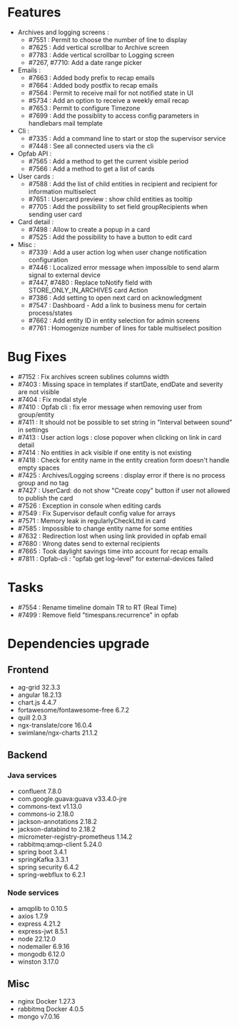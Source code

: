 
# Features

- Archives and logging screens :
  - #7551 : Permit to choose the number of line to display
  - #7625 : Add vertical scrollbar to Archive screen
  - #7783 : Adde vertical scrollbar to Logging screen
  - #7267, #7710: Add a date range picker
- Emails :
  - #7663 : Added body prefix to recap emails
  - #7664 : Added body postfix to recap emails
  - #7564 : Permit to receive mail for not notified state in UI
  - #5734 : Add an option to receive a weekly email recap
  - #7653 : Permit to configure Timezone
  - #7699 : Add the possiblity to access config parameters in handlebars mail template
- Cli :
  - #7335 : Add a command line to start or stop the supervisor service
  - #7448 : See all connected users via the cli
- Opfab API :
  - #7565 : Add a method to get the current visible period
  - #7566 : Add a method to get a list of cards
- User cards  :
  - #7588 : Add the list of child entities in recipient and recipient for information multiselect
  - #7651 : Usercard preview : show child entities as tooltip
  - #7705 : Add the possibility to set field groupRecipients when sending user card
- Card detail :
  - #7498 : Allow to create a popup in a card
  - #7525 : Add the possibility to have a button to edit card
- Misc :    
  - #7339 : Add a user action log when user change notification configuration
  - #7446 : Localized error message when impossible to send alarm signal to external device
  - #7447, #7480 : Replace toNotify field with STORE_ONLY_IN_ARCHIVES card Action
  - #7386 : Add setting to open next card on acknowledgment
  - #7547 : Dashboard - Add a link to business menu for certain process/states
  - #7662 : Add entity ID in entity selection for admin screens
  - #7761 : Homogenize number of lines for table multiselect position


# Bug Fixes

- #7152 : Fix archives screen sublines columns width
- #7403 : Missing space in templates if startDate, endDate and severity are not visible
- #7404 : Fix modal style
- #7410 : Opfab cli : fix error message when removing user from group/entity
- #7411 : It should not be possible to set string in "Interval between sound" in settings
- #7413 : User action logs : close popover when clicking on link in card detail
- #7414 : No entities in ack visible if one entity is not existing
- #7418 : Check for entity name in the entity creation form doesn't handle empty spaces
- #7425 : Archives/Logging screens : display error if there is no process group and no tag
- #7427 : UserCard: do not show "Create copy" button if user not allowed to publish the card
- #7526 : Exception in console when editing cards
- #7549 : Fix Supervisor default config value for arrays
- #7571 : Memory leak in regularlyCheckLttd in card
- #7585 : Impossible to change entity name for some entities
- #7632 : Redirection lost when using link provided in opfab email
- #7680 : Wrong dates send to external recipients
- #7665 : Took daylight savings time into account for recap emails
- #7811 : Opfab-cli : "opfab get log-level" for external-devices failed

# Tasks

- #7554 : Rename timeline domain TR to RT (Real Time)
- #7499 : Remove field "timespans.recurrence" in opfab

# Dependencies upgrade

## Frontend

- ag-grid 32.3.3
- angular 18.2.13
- chart.js 4.4.7
- fortawesome/fontawesome-free 6.7.2
- quill 2.0.3
- ngx-translate/core 16.0.4 
- swimlane/ngx-charts 21.1.2
  
## Backend 

### Java services 

- confluent 7.8.0
- com.google.guava:guava v33.4.0-jre
- commons-text v1.13.0
- commons-io 2.18.0 
- jackson-annotations 2.18.2 
- jackson-databind to 2.18.2
- micrometer-registry-prometheus 1.14.2
- rabbitmq:amqp-client 5.24.0
- spring boot 3.4.1
- springKafka 3.3.1
- spring security 6.4.2
- spring-webflux to 6.2.1

### Node services

- amqplib to 0.10.5
- axios 1.7.9
- express 4.21.2
- express-jwt 8.5.1
- node 22.12.0
- nodemailer 6.9.16
- mongodb 6.12.0
- winston 3.17.0

## Misc 

-  nginx Docker 1.27.3
-  rabbitmq Docker 4.0.5
-  mongo v7.0.16





